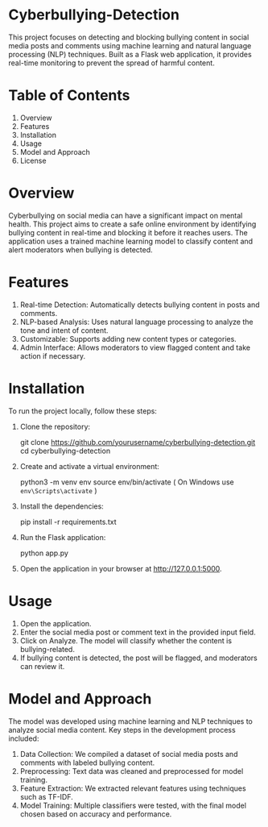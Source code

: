 # Cyberbullying-Detection

This project focuses on detecting and blocking bullying content in social media posts and comments using machine learning and natural language processing (NLP) techniques. Built as a Flask web application, it provides real-time monitoring to prevent the spread of harmful content.

# Table of Contents

1) Overview
2) Features
3) Installation
4) Usage
5) Model and Approach
6) License

# Overview

Cyberbullying on social media can have a significant impact on mental health. This project aims to create a safe online environment by identifying bullying content in real-time and blocking it before it reaches users. The application uses a trained machine learning model to classify content and alert moderators when bullying is detected.

# Features

1) Real-time Detection: Automatically detects bullying content in posts and comments.
2) NLP-based Analysis: Uses natural language processing to analyze the tone and intent of content.
3) Customizable: Supports adding new content types or categories.
4) Admin Interface: Allows moderators to view flagged content and take action if necessary.


# Installation

To run the project locally, follow these steps:

1) Clone the repository:

   git clone https://github.com/yourusername/cyberbullying-detection.git
   cd cyberbullying-detection

2) Create and activate a virtual environment:

   python3 -m venv env
   source env/bin/activate  ( On Windows use `env\Scripts\activate` )

3) Install the dependencies:

   pip install -r requirements.txt

4) Run the Flask application:

   python app.py

5) Open the application in your browser at http://127.0.0.1:5000.


# Usage

1) Open the application.
2) Enter the social media post or comment text in the provided input field.
3) Click on Analyze. The model will classify whether the content is bullying-related.
4) If bullying content is detected, the post will be flagged, and moderators can review it.


# Model and Approach

The model was developed using machine learning and NLP techniques to analyze social media content. Key steps in the development process included:

1) Data Collection: We compiled a dataset of social media posts and comments with labeled bullying content.
2) Preprocessing: Text data was cleaned and preprocessed for model training.
3) Feature Extraction: We extracted relevant features using techniques such as TF-IDF.
4) Model Training: Multiple classifiers were tested, with the final model chosen based on accuracy and performance.
